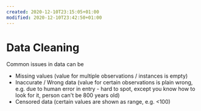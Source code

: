 ```yaml
---
created: 2020-12-10T23:15:05+01:00
modified: 2020-12-10T23:42:50+01:00
---
```


# Data Cleaning

Common issues in data can be
- Missing values (value for multiple observations / instances is empty)
- Inaccurate / Wrong data (value for certain observations is plain wrong, e.g. due to human error in entry - hard to spot, except you know how to look for it, person can't be 800 years old)
- Censored data (certain values are shown as range, e.g. <100)